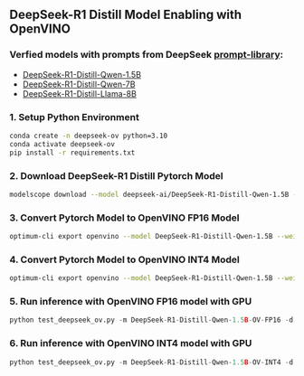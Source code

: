 ## DeepSeek-R1 Distill Model Enabling with OpenVINO

### Verfied models with prompts from DeepSeek [prompt-library](https://api-docs.deepseek.com/zh-cn/prompt-library): 
- [DeepSeek-R1-Distill-Qwen-1.5B](https://huggingface.co/deepseek-ai/DeepSeek-R1-Distill-Qwen-1.5B)
- [DeepSeek-R1-Distill-Qwen-7B](https://huggingface.co/deepseek-ai/DeepSeek-R1-Distill-Qwen-7B)
- [DeepSeek-R1-Distill-Llama-8B](https://huggingface.co/deepseek-ai/DeepSeek-R1-Distill-Llama-8B)


### 1. Setup Python Environment
```bash
conda create -n deepseek-ov python=3.10
conda activate deepseek-ov
pip install -r requirements.txt 
```

### 2. Download DeepSeek-R1 Distill Pytorch Model
```bash
modelscope download --model deepseek-ai/DeepSeek-R1-Distill-Qwen-1.5B --local_dir DeepSeek-R1-Distill-Qwen-1.5B
```

### 3. Convert Pytorch Model to OpenVINO FP16 Model
```bash
optimum-cli export openvino --model DeepSeek-R1-Distill-Qwen-1.5B --weight-format fp16 DeepSeek-R1-Distill-Qwen-1.5B-OV-FP16 --task text-generation-with-past --trust-remote-code
```

### 4. Convert Pytorch Model to OpenVINO INT4 Model
```bash
optimum-cli export openvino --model DeepSeek-R1-Distill-Qwen-1.5B --weight-format int4 --group-size 64 --ratio 1.0 DeepSeek-R1-Distill-Qwen-1.5B-OV-INT4 --task text-generation-with-past --trust-remote-code
```

### 5. Run inference with OpenVINO FP16 model with GPU
```python
python test_deepseek_ov.py -m DeepSeek-R1-Distill-Qwen-1.5B-OV-FP16 -d GPU
```

### 6. Run inference with OpenVINO INT4 model with GPU
```python
python test_deepseek_ov.py -m DeepSeek-R1-Distill-Qwen-1.5B-OV-INT4 -d GPU
```
